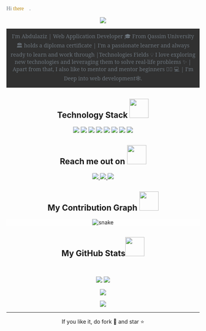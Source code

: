 <span style="color: #6c757d; font-family: Bahnschrift" align="left">
Hi <span style="color: darkgoldenrod">there</span> 👋.
</span>
<p align="center">
<img style="border-radius: 2%;" 
  src="https://media.tenor.com/cI3eAVLXj48AAAAC/hello-world.gif" />
</p>
<p align="center" style="background: #313131;padding: 10px; color: #6c757d; font-family: 'Noto Serif', serif">
I'm  Abdulaziz | Web Application Developer 🎓 From  Qassim University 🏛 holds a diploma certificate
| I'm a passionate learner and always ready to learn and work through 
|Technologies Fields 💡 I love exploring new technologies and leveraging them to solve real-life problems ✨ | 
Apart from that, I also like to mentor and mentor beginners 👨🏻 💻
| I'm Deep into web development🕸️.
</p>

<h2 align="center">Technology Stack <img src="https://raw.githubusercontent.com/ritik307/ritik307/main/images/laptop.gif" width="50"></h2>

<p align="center">
<img src="https://img.shields.io/badge/-HTML5-E34F26?style=flat-square&logo=html5&logoColor=white"/>
<img src="https://img.shields.io/badge/-CSS3-1572B6?style=flat-square&logo=css3"/>
<img src="https://img.shields.io/badge/-Bootstrap-563D7C?style=flat-square&logo=bootstrap"/>
<img src="https://img.shields.io/badge/-JavaScript-313131?style=flat-square&logo=javascript"/>
<img src="https://img.shields.io/badge/-php-535572?style=flat-square&logo=php"/>
<img src="https://img.shields.io/badge/-MySQL-223c4f?style=flat-square&logo=mysql"/>
<img src="https://img.shields.io/badge/-MariaDB-black?style=flat-square&logo=MariaDB"/>
<img src="https://img.shields.io/badge/-GitHub-black?style=flat-square&logo=github"/>
</p>

<h2 align="center">Reach me out on <img src="https://media0.giphy.com/media/jqNPzdTTxQfOgOqpO4/source.gif" width="50"></h2>

<p align="center">
<a href="mailto: Q3zw@outlook.com">
 <img style="border-radius: 10%" src="https://img.shields.io/badge/-3zl-c14438?style=flat-square&logo=Gmail&logoColor=white&link=mailto:ritikpr307@gmail.com"/>
</a>
<a href="https://www.linkedin.com/in/ritik-rawal-698a18142/">
 <img style="border-radius: 10%" src="https://img.shields.io/badge/-3zl-blue?style=flat-square&logo=Linkedin&logoColor=white&link=https://www.linkedin.com/in/ritik-rawal-698a18142/"/>
</a>
 <a href="https://twitter.com/3zwl_">
 <img style="border-radius: 10%" src="https://img.shields.io/badge/-3zwl_-blue?style=flat-square&logo=twitter&logoColor=white&link=https://twitter.com/3zl"/>
</a>

</p>
<h2 align="center">
  My Contribution Graph <img src="https://media.giphy.com/media/xUA7aZeLE2e0P7Znz2/giphy.gif" width="50">
</h2>
<p align="center" style="background: rgba(255,255,255,0.18);">
  <img src="https://raw.githubusercontent.com/ritik307/ritik307/output/github-contribution-grid-snake.svg" alt="snake"></center>
</p>

<h2 align="center">
  My GitHub Stats<img src="https://media.giphy.com/media/VgCDAzcKvsR6OM0uWg/giphy.gif" width="50">
</h2>
<br>
<p align = "center">
  <img  src="https://github-readme-stats.vercel.app/api?username=13525646 &show_icons=true&theme=radical&line_height=27">
  <img src="https://github-readme-stats.vercel.app/api/top-langs/?username=13525646 &hide=html,css,java,shaderlab,kotlin,hlsl&theme=radical">
</p>

<p align = "center">
 <img  src="https://github-readme-streak-stats.herokuapp.com/?user=3zl&show_icons=true&locale=en&layout=compact&theme=radical&line_height=0" />
</p> 
<p align="center">
 <img  src="https://img.shields.io/github/stars/3zl?style=social"/>
</p>
<hr>
<p align="center">If you like it, do fork 🍴 and star ⭐</p>
